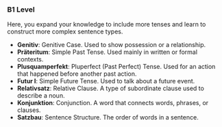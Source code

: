 ### **B1 Level**
Here, you expand your knowledge to include more tenses and learn to
construct more complex sentence types.

* **Genitiv**: Genitive Case. Used to show possession or a relationship.
* **Präteritum**: Simple Past Tense. Used mainly in written or formal contexts.
* **Plusquamperfekt**: Pluperfect (Past Perfect) Tense. Used for an action that
  happened before another past action.
* **Futur I**: Simple Future Tense. Used to talk about a future event.
* **Relativsatz**: Relative Clause. A type of subordinate clause used to describe
  a noun.
* **Konjunktion**: Conjunction. A word that connects words, phrases, or clauses.
* **Satzbau**: Sentence Structure. The order of words in a sentence.